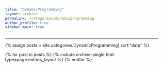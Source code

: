 ```yaml
---
title: "DynamicProgramming"
layout: archive
permalink: /categories/dynamicprogramming
author_profile: true
sidebar_main: true
---
```


<!-- 공백이 포함되어 있는 카테고리 이름의 경우 site.categories.['a b c'] 이런식으로! -->

***

{% assign posts = site.categories.DynamicProgramming| sort:"date" %}

{% for post in posts %}
  {% include archive-single.html type=page.entries_layout %}
{% endfor %}
